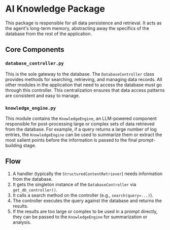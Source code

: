 # AI Knowledge Package

This package is responsible for all data persistence and retrieval. It acts as the agent's long-term memory, abstracting away the specifics of the database from the rest of the application.

## Core Components

### `database_controller.py`
This is the sole gateway to the database. The `DatabaseController` class provides methods for searching, retrieving, and managing data records. All other modules in the application that need to access the database must go through this controller. This centralization ensures that data access patterns are consistent and easy to manage.

### `knowledge_engine.py`
This module contains the `KnowledgeEngine`, an LLM-powered component responsible for post-processing large or complex sets of data retrieved from the database. For example, if a query returns a large number of log entries, the `KnowledgeEngine` can be used to summarize them or extract the most salient points before the information is passed to the final prompt-building stage.

## Flow
1. A handler (typically the `StructuredContentRetriever`) needs information from the database.
2. It gets the singleton instance of the `DatabaseController` via `get_db_controller()`.
3. It calls a search method on the controller (e.g., `search(query=...)`).
4. The controller executes the query against the database and returns the results.
5. If the results are too large or complex to be used in a prompt directly, they can be passed to the `KnowledgeEngine` for summarization or analysis. 